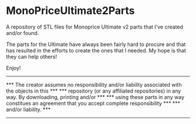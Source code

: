 # MonoPriceUltimate2Parts
A repository of STL files for Monoprice Ultimate v2 parts that I've created and/or found.

The parts for the Ultimate have always been fairly hard to procure and that has resulted
in the efforts to create the ones that I needed.  My hope is that they can help others!

Enjoy!

****************************************************************************************************
*** The creator assumes no responsibility and/or liability associated with the objects in this   *** 
*** repository (or any affiliated repositories) in any way. By downloading, printing and/or      ***
*** using these parts in any way constitues an agreement that you accept complete responsibility ***
*** and/or liability.                                                                            ***
****************************************************************************************************
